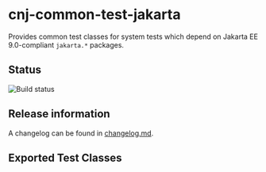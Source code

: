 # cnj-common-test-jakarta

Provides common test classes for system tests which depend on Jakarta EE 9.0-compliant `jakarta.*` packages.

## Status

![Build status](https://codebuild.eu-west-1.amazonaws.com/badges?uuid=eyJlbmNyeXB0ZWREYXRhIjoiVXJzRklEakswb0xiQ3VXTXBHZWZ6UlpNZFBNRTd1TUxqZmdqS1B6MnBueFhNaE5mQ0JBOXUwWWRIZTArWmw3dExBalU5alNyYWJtRXc4WXpXd01zZ09FPSIsIml2UGFyYW1ldGVyU3BlYyI6Im5tOGI3UGFrVzZ1YmR0QUYiLCJtYXRlcmlhbFNldFNlcmlhbCI6MX0%3D&branch=main)

## Release information

A changelog can be found in [changelog.md](changelog.md).

## Exported Test Classes
